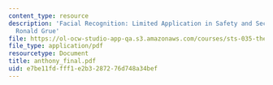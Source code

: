 ```yaml
---
content_type: resource
description: 'Facial Recognition: Limited Application in Safety and Security, by Anthony
  Ronald Grue'
file: https://ol-ocw-studio-app-qa.s3.amazonaws.com/courses/sts-035-the-history-of-computing-spring-2004/e7be11fdfff1e2b3287276d748a34bef_anthony_final.pdf
file_type: application/pdf
resourcetype: Document
title: anthony_final.pdf
uid: e7be11fd-fff1-e2b3-2872-76d748a34bef
---
```

